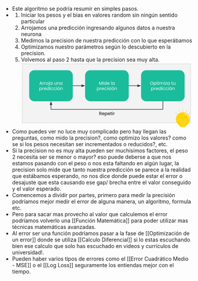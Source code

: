 - Este algoritmo se podría resumir en simples pasos.
- 1. Iniciar los pesos y el bias en valores random sin ningún sentido particular
  2. Arrojamos una predicción ingresando algunos datos a nuestra neurona
  3. Medimos la precision de nuestra predicción con lo que esperábamos
  4. Optimizamos nuestro parámetros según lo descubierto en la precision.
  5. Volvemos al paso 2 hasta que la precision sea muy alta.
  ![image.png](../assets/image_1671055717606_0.png)
- Como puedes ver no luce muy complicado pero hay llegan las preguntas, como mido la precision?, como optimizo los valores? como se si los pesos necesitan ser incrementados o reducidos?, etc.
- Si la precision no es muy alta pueden ser muchísimos factores, el peso 2 necesita ser se menor o mayor? eso puede deberse a que nos estamos pasando con el peso o nos esta faltando en algún lugar, la precision solo mide que tanto nuestra predicción se parece a la realidad que estábamos esperando, no nos dice donde puede estar el error o desajuste que esta causando ese gap/ brecha entre el valor conseguido y el valor esperado.
- Comencemos a dividir por partes, primero para medir la precisión podríamos mejor medir el error de alguna manera, un algoritmo, formula etc.
- Pero para sacar mas provecho al valor que calculemos el error podríamos volverlo una [[Función Matemática]] para poder utilizar mas técnicas matemáticas avanzadas.
- Al error ser una función podríamos pasar a la fase de [[Optimización de un error]] donde se utiliza [[Calculo Diferencial]] si lo estas escuchando bien ese calculo que solo has escuchado en videos y currículos de universidad!.
- Pueden haber varios tipos de errores como el [[Error Cuadrático Medio - MSE]] o el [[Log Loss]] seguramente los entiendas mejor con el tiempo.